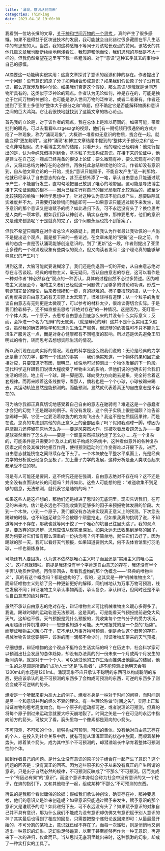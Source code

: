 ```yaml
---
title: '涌现，意识从何而来'
categories: Thinking
date: 2023-04-18 19:00:00
---
```

我看到一位站长撰的文章，[关于神和世间万物的一个思考
](https://ufoseven.xlog.app/reflections-on-god-and-all-things)，真的产生了很多感慨。如果不是得益于区块链技术的发展，我可能就会自此错过很多藏匿在平凡生活中的有思想的人。当然，我的这种感慨不等同于对该站长观点的赞同。该站长的其他几篇文章我也断断续续地粗浅看过，我知道和他而论，我们思想的基础是不大一样的。但我仍然希望在这里写下我一些粗浅的、对于“意识”这种玄乎其玄的事物中自己的感慨。

AI摘要这一功能确实很实用：这篇文章探讨了意识的起源和神的存在。作者提出了一个问题：没有意识的原子分子如何组合形成意识？如果我们假设原子分子没有意识，那么这就涉及到神创论。如果我们否定这个假设，那么意识/灵魂就是世间万物所具有的，这类似于泛神论的观点。作者认为无论如何，神是存在的，可能是独立于世间万物的神创论，也可能是渗入世间万物的泛神论，或者二者兼有。作者还提到了亚里士多德的“整体大于部分之和”命题，但不确定它是否能解释物质和意识之间的巨大鸿沟。它让我很快地就找到了这篇文章的核心论点。

首先我的立论是，对于该作者的观点，我在总体上是难以苟同的。如果可能，带着批判的眼光，可以去看看Kurzgesagt的视频，他们有一期视频用很通俗的方式介绍了一种现象，称为“涌现现象”。大概讲一堆看似无意识的物质，拢合在一起，就能变得“更加聪明”。这种“涌现”和博主文章结尾中提到的“整体大于部分之和”这一论点非常相似。先不看博主文章的结尾，只看开头，他的理论已经明确：他先行提出的是，认为单纯凭借排列组合，基本粒子无法构成意识。在接下来的论证中，他是建立在自己这一观点已经完备的假设上论证：要么微观有神，要么宏观有神的观点，又将此总结为神存在的必然性，再依托此总结继续他的论证。作者却没有意识到，自从他文章立论的一开始，提出“意识只能赋予，不能自发产生”这一刹那始，他就已经承认了自由意志的存在，甚至还额外添了一笔，承认自由意志只能通过赋予产生，不能自行发生，直勾勾地把自己放到了唯心的地带里。这可能是导致博主接下来论证偏颇的根本——因为已经先行将自己的目光局限在比较落后的，或至少比较狭隘的单独一种哲学思想中了。针对这种认为意识不能自发产生，想要破除其实难度并不大。只需要打破砂锅问到底即可——如果意识只能通过赋予来发生，赋予意识的那个意识又是谁赋予的呢？如此递归下去，可不永远没有头了？换位思考是人类的一项本领。假如我们承认神创论，确实存在神，那神要思考，他们的意识又是谁来创造呢？于是就真的完了，这个问题永远也找不到答案了。

但我不希望只局限在对作者总论点的质疑上，而且我认为作者最让我钦佩的一点尚不是提出这个观点。而是接下来的一些论述。在文章末尾的“更新”这一段之前，作者的态度一直是否认涌现能够创造意识的。到了“更新”这一段，作者则提出了亚里士多德的一个和涌现现象有些类似的观点，但又向读者发问：这个理论真的能够解释意识的产生吗？

讲到这里，大脑可能就要说糊涂了。我们还是倒退回一切的开始，从自由意志绝对存在与否谈起。经典的唯物主义，毫无疑问，否认自由意志的存在，这可以看作是一种对作者“神必然存在”观点的一种否认，具体的过程自然不必过多赘述。因为唯物主义发展至今，唯物主义者们已经就这一问题做了足够多的讨论和功课，形成一套逻辑完备的理论，后来者想掺和一脚，真的挺难的。柿子要捡软的捏，从一个人的角度来谈自由意志的有无实际上太宏观了，很难谈得有道理：从一个粒子的角度谈自由意志有无则更是太微观了，可以参考的材料太少，很难谈得切合实际。于是我们捡软柿子，还不如直接去思考“非绝对存在”的一种情况。这是因为，死盯着一个个体人类，一个原子，去思考自由意志到底怎么来的并没有什么实际意义；反而，会掉进一个名为“思辩”的无底洞。（就是辩论的辩）这并不是什么实用主义假设，虽然我的确支持哲学和思想为生活生产服务，但思辩的危害性可不只不能为生活生产服务这一点，而是对身心健康都有不同程度的影响。所以还是优先避免王阳明式的格竹，转而思考去想想实际生活的情况。

所以我们现在走向实际的情况。现在的科学是这么跟我们说的：无论是经典的力学还是量子的力学，都有一个残忍的事实——我们确实知道，一个物体的果和因完全相对应，只要知道所有因，很明显，线性地可以预测出一个物体发展的下一阶段。现代科学这样跟我们说很大程度受了唯物主义的影响，但他们说的也确实符合我们生活的经验。地上有一个球，踢一脚是因，球向受力方向跑去是果，完全符合着这套规律。而再来顺着这条线推导，看那人，倘若也是一个个小球，小球被踢来踢去，其运动轨迹显然是能预测的。而能预测，显然就代表着真正的自由意志是不存在的。

可为啥你我都正真真切切地感受着自己自由的意志在驰骋呢？难道这是一个愚蠢者才会犯的幻觉？还是踢球的例子。有没有发现，这个例子实质上很是偏颇？谁告诉您踢球一脚，它便一定要沿着你施力的方向飞出去？我这不是在质疑因果律，而是在说，您真的考虑到其他的真正意义上的全部因素了吗？假如我踢球一脚，球因为静摩擦力还停留在原地怎么办——要是风突然大作，球被吹着反着跑怎么办——要是球突然爆炸了怎么办——要是一个顽童突然把球抢走了怎么办……在一个复杂的，可能条件是只需要3个及以上的粒子构成的系统中，这种看似意外的各种复杂因素之间会及其微妙地相互作用，使得预测运动的工作变得难以开展下去，进而，自由意志就能恍惚之间继续存在下去了。一个木块放在平整水平桌面上，光是经典力学的分析就已经复杂至极了，加上量子力学的发展，这种分析是全人类联合起来都承受不住的呀。

可是有人可能还是要问，这不终究还是在强调，自由意志绝对不存在吗？这不还是完全没有直面该站长的问题吗？并非如此。这些人可能想的是：“难道收集不到足够的信息，无法预测，就代表它是随机的吗？”

如果这些人是这样想的，那他们还是掉进了思辩的无底洞里。现实告诉我们，在可见的未来内，估计是永远也不可能收集到足够多的因子来预报物体发展的阶段。大到一个木块，小到一个原子，我们都没有办法来实现真正意义上的预测。下次您去踢球的时候，也不知道足球会不会被哪个顽童抢走。但如果我真的挑明了说，不知道等同于不存在，那我也就等同于挖了一个唯心的坑自己往里头跳了。我的观点是，要放弃的是思辩，思想应该从现实里深发。如果永远无法收集到足够的因子，那为何要对它们留有那么深重的一份执念呢？何不简单地，就任它们去好了。因为踢球的那一天，我可以看好天气预报，如果知道要刮大风，何不去体育馆里打羽毛球，一样也锻炼身体。

可能还有人要固执，认为这不依然是唯心主义吗？而且还是“实用主义的唯心主义”。这样想就错啦。前提是我还没有半个字肯定自由意志的存在，我还没有半个字否认物质世界呢。再倒带回头，看看我虚构的那个伪概念——“经典的唯物主义”，真的有这个概念吗？都是虚构的了，假的，这其实是一种“机械唯物主义”。而辩证唯物主义则给了另一种更新更好的解释，同机械地认为万事万物可预测，线性发展不同；辩证唯物主义承认事物两面，承认复杂，承认辩证，但同时还是不承认自由意志的绝对存在。

虽然不承认自由意志的绝对存在，辩证唯物主义可比机械唯物主义暖心多得多了。我说，踢球时球的运动轨迹无法预测，这是真的。可是能看天气预报提前避免大风天气，这却也不假。天气预报是凭什么预报的，凭收集每个空气分子的受力状况，再用超级计算机推演吗——想想也知道不可能。天气预报凭的是一个总的“趋势”。而辩证唯物主义暖心在于，它不承认万事万物可预测，倒是承认这个趋势的存在。机械唯物告诉您要躺平，该淋的雨一滴都不会少时，辩证唯物却带来的天气预报。

仔细想想，辩证唯物的这个观点不挺符合生活实际的吗？在历史中，社会科学家可以预测出社会发展的总体趋势，却没有办法真的列一份未来一个月或两个月发生的新闻清单。就是对于一个个人，可以通过他的工作生活而推演出他最后的结局，他一生的总基调是所谓的“成功人士”还是“失败者”，却不能预测出他明天会喝1200mL的水还是1201mL。涌现现象不应只承认不聪明的东西可以构成聪明的东西，更应该承认的是不可预测的东西多了会构成可预测的东西，可逆的东西多了则会变成不可逆转的势头。

熵增是一个听起来更为高大上的例子。熵增本身是一种对于时间的阐释，而时间则是另一个和意识并列的经久不衰的理论。有一种理论称做“时间之矢”，实际上正和辩证唯物的思考高度吻合。每一个原子的运动都可逆，或者说理论可预测，但真的将每个原子倒过来运动您就要大呼天崩地裂了。时间之矢是一个在可见的永远中指向前方的箭头，可放大了看，箭头里每一个像素都是双向的小箭头。

不可预测，不可知的个体，能够构成可预测，可知的集体。没有绝对自由意志存在的个人，在投入到社会关系中后，就有可能从浑浑噩噩的状态中脱离，而顺着某种势头，顺着某个箭头，成为其中那个不可预测的，却潜滋暗长中孕育着整体可预测性的个体。

回到作者自己的问题。是什么让没有意识的原子分子组合在一起产生了意识？这个问题的回答是：没有真正的回答。因为这些原子和分子从来没有真正的产生所谓的意识。只是出于自然必然的规律，不可预测反映成了“不那么”不可预测，因而变成一个“有因必有果”的“意识”。而这个意识本身就会称为社会中没有意识的又一个粒子，在熵的指引下，又和其他粒子一起，组成某种“不那么”不可预测的东西。

再说的是我那个看似庸俗的论据：假如我们承认神创论，确实存在神，那神要思考，他们的意识又是谁来创造呢？如果意识只能通过赋予来发生，赋予意识的那个意识又是谁赋予的呢？如此递归下去，可不永远没有头了？如果赋予意识的对象自己并不具有意识，那为什么我们不能成为没有意识却仿佛又有意识赋予别人意识的神？其实最后也得到了相应的回复。只需要把整个递归论返回来即可：从最最最开始的、不可分割的某物上，意识就已经不存在了。而每一次递归，则是悄悄地又创造出一种意识的幻象。这幻象足够逼真，以至于甚至能够再作为一种无意识，再迎来下一次的递归，仅此而已。当从思辩无底洞里跳出来时，这种飘渺的幻象，却成了一种实打实的工具了。



